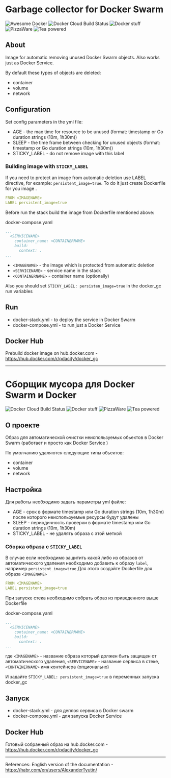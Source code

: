 # Garbage collector for Docker Swarm

![Awesome Docker](https://cdn.rawgit.com/sindresorhus/awesome/d7305f38d29fed78fa85652e3a63e154dd8e8829/media/badge.svg)
![Docker Cloud Build Status](https://img.shields.io/docker/cloud/build/pdacity/docker_gc)
![Docker stuff](https://img.shields.io/badge/%F0%9F%90%B3-useful%20stuff-lightgray)
![PizzaWare](https://img.shields.io/badge/%F0%9F%8D%95-PizzaWare-orange)
![Tea powered](https://img.shields.io/badge/%F0%9F%8D%B5-tea%20powered-yellowgreen)

## About 

Image for automatic removing unused Docker Swarm objects. Also works just as Docker Service.

By default these types of objects are deleted:
- container
- volume
- network

## Configuration

Set config parameters in the yml file:
* AGE - the max time for resource to be unused (format: timestamp or Go duration strings (10m, 1h30m))
* SLEEP - the time frame between checking for unused objects (format: timestamp or Go duration strings (10m, 1h30m))
* STICKY_LABEL - do not remove image with this label

### Building image with `STICKY_LABEL`

If you need to protect an image from automatic deletion use LABEL directive, for example: `persistent_image=true`. To do it just create Dockerfile for you image <IMAGENAME>.

```yaml
FROM <IMAGENAME>
LABEL persistent_image=true
```

Before run the stack build the image from Dockerfile mentioned above:

docker-compose.yaml
```yaml
...
  <SERVICENAME>
    container_name: <CONTAINERNAME>
    build:
      context: .
...

```
* `<IMAGENAME>` - the image which is protected from automatic deletion
* `<SERVICENAME>` - service name in the stack
* `<CONTAINERNAME>` - container name (optionally)

Also you should set `STICKY_LABEL: persisten_image=true` in the docker_gc run variables

## Run

* docker-stack.yml - to deploy the service in Docker Swarm
* docker-compose.yml - to run just a Docker Service

## Docker Hub

Prebuild docker image on hub.docker.com - https://hub.docker.com/r/pdacity/docker_gc


---

# Сборщик мусора для Docker Swarm и Docker

![Docker Cloud Build Status](https://img.shields.io/docker/cloud/build/pdacity/docker_gc) 
![Docker stuff](https://img.shields.io/badge/%F0%9F%90%B3-useful%20stuff-lightgray) 
![PizzaWare](https://img.shields.io/badge/%F0%9F%8D%95-PizzaWare-orange) 
![Tea powered](https://img.shields.io/badge/%F0%9F%8D%B5-tea%20powered-yellowgreen)

## О проекте 

Образ для автоматической очистки неиспользуемых обьектов в Docker Swarm (работает и просто как Docker Service )

По умолчанию удаляются следующие типы обьектов:
- container
- volume
- network

## Настройка 

Для работы необходимо задать параметры yml файле:

* AGE - срок в формате timestamp или Go duration strings (10m, 1h30m) после которого неиспользуемые ресурсы будут удалены
* SLEEP - периодичность проверки в формате timestamp или Go duration strings (10m, 1h30m)
* STICKY_LABEL - не удалять образа с этой меткой

### Сборка образа с `STICKY_LABEL`

В случае если необходимо защитить какой либо из образов от автоматического удаления необходимо добавить к образу  `label`, например `persistent_image=true` Для этого создайте Dockerfile для образа `<IMAGENAME>`

```yaml
FROM <IMAGENAME>
LABEL persistent_image=true
```

При запуске стека необходимо собрать образ из приведенного выше  Dockerfile

docker-compose.yaml
```yaml
...
  <SERVICENAME>
    container_name: <CONTAINERNAME>
    build:
      context: .
...

```
где `<IMAGENAME>` - название образа который должен быть защищен от автоматического удаления, `<SERVICENAME>` - название сервиса в стеке, `<CONTAINERNAME>` имя контейнера (опционально)

И задайте `STICKY_LABEL: persistent_image=true` в переменных запуска docker_gc

## Запуск

* docker-stack.yml - для деплоя сервиса в  Docker swarm
* docker-compose.yml - для запуска Docker Service

## Docker Hub

Готовый собранный образ на hub.docker.com - https://hub.docker.com/r/pdacity/docker_gc


--- 

References:
English version of the documentation - https://habr.com/en/users/AlexanderTyutin/
